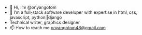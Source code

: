 - 👋 Hi, I’m @onyangotom
- 👀 I’m a full-stack software developer with expertise in html, css, javascript, python||django
- Technical writer, graphics designer
- 📫 How to reach me onyangotom48@gmail.com

<!---
onyangotom/onyangotom is a ✨ special ✨ repository because its `README.md` (this file) appears on your GitHub profile.
You can click the Preview link to take a look at your changes.
--->
